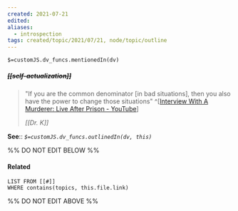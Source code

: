 ```yaml
---
created: 2021-07-21
edited: 
aliases:
  - introspection
tags: created/topic/2021/07/21, node/topic/outline
---
```

`$=customJS.dv_funcs.mentionedIn(dv)`

##### <s class="topic-title">[[self-actualization]]</s>

> "If you are the common denominator [in bad situations], then you also have the power to change those situations"
> ^[[Interview With A Murderer: Live After Prison - YouTube](https://youtu.be/W96yNjU_KFE?t=3949)]
>
> <cite>[[Dr. K]]</cite>

**See**:: 
*`$=customJS.dv_funcs.outlinedIn(dv, this)`*

%% DO NOT EDIT BELOW %%
#### Related 
```dataview
LIST FROM [[#]]
WHERE contains(topics, this.file.link)
```
%% DO NOT EDIT ABOVE %%
